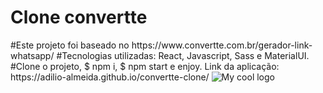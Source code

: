 <h1>Clone convertte</h1>
#Este projeto foi baseado no https://www.convertte.com.br/gerador-link-whatsapp/
#Tecnologias utilizadas: React, Javascript, Sass e MaterialUI.
#Clone o projeto, $ npm i, $ npm start e enjoy.
Link da aplicação: https://adilio-almeida.github.io/convertte-clone/

<img src='https://user-images.githubusercontent.com/76663560/167679254-b5405aed-576e-4e89-9fb2-d2dcfbb1b14c.png' alt="My cool logo"/>
